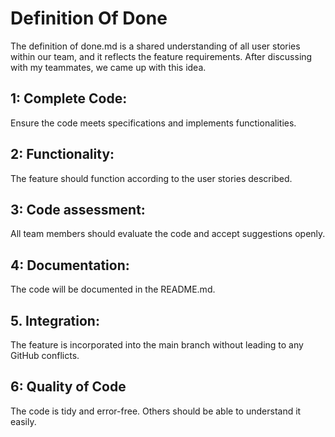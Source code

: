# Definition Of Done 
The definition of done.md is a shared understanding of all user stories within our team, and it reflects the feature requirements. After discussing with my teammates, we came up with this idea.
## 1: Complete Code: 
Ensure the code meets specifications and implements functionalities.
## 2: Functionality: 
The feature should function according to the user stories described.
## 3: Code assessment: 
All team members should evaluate the code and accept suggestions openly.
## 4: Documentation: 
The code will be documented in the README.md.
## 5. Integration:
The feature is incorporated into the main branch without leading to any GitHub conflicts.
## 6: Quality of Code
The code is tidy and error-free. Others should be able to understand it easily.
